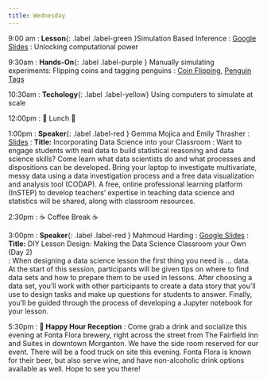 ```yaml
---
title: Wednesday
---
```


9:00 am
: **Lesson**{: .label .label-green }Simulation Based Inference
  : [Google Slides](https://docs.google.com/presentation/d/1_33zEPAAF5fOJyMvutTMk4I958GjIWvHi4cEyfJQOYM/edit?usp=sharing)
: Unlocking computational power

9:30am
: **Hands-On**{: .label .label-purple } Manually simulating experiments: Flipping coins and tagging penguins
  : [Coin Flipping](https://www.rossmanchance.com/applets/2021/oneprop/OneProp.htm), [Penguin Tags](https://www.rossmanchance.com/applets/2021/chisqshuffle/ChiSqShuffle.htm?twobytwo=1)

10:30am
: **Techology**{: .label .label-yellow} Using computers to simulate at scale

12:00pm
 : 🥘 Lunch 🥘

1:00pm 
: **Speaker**{: .label .label-red } Gemma Mojica and Emily Thrasher 
  : [Slides](https://drive.google.com/file/d/1HLKFQMwLSR5JHdl4_9B-m43G6kVX_1eI/view)
: **Title:**  Incorporating Data Science into your Classroom
: Want to engage students with real data to build statistical reasoning and data science skills? Come learn what data scientists do and what processes and dispositions can be developed. Bring your laptop to investigate multivariate, messy data using a data investigation process and a free data visualization and analysis tool (CODAP). A free, online professional learning platform (InSTEP) to develop teachers’ expertise in teaching data science and statistics will be shared, along with classroom resources.

2:30pm
: ☕ Coffee Break ☕

3:00pm
: **Speaker**{: .label .label-red } Mahmoud Harding
  : [Google Slides](https://docs.google.com/presentation/d/153inDhybRyQvbSTXVyZaCU7jAqK7q7ec16XJSypF7q4/edit?usp=sharing)
: **Title:** DIY Lesson Design: Making the Data Science Classroom your Own (Day 2)  
: When designing a data science lesson the first thing you need is … data. At the start of this session, participants will be given tips on where to find data sets and how to prepare them to be used in lessons. After choosing a data set, you’ll work with other participants to create a data story that you’ll use to design tasks and make up questions for students to answer. Finally, you’ll be guided through the process of developing a Jupyter notebook for your lesson. 

5:30pm
: **🍻 Happy Hour Reception**
: Come grab a drink and socialize this evening at Fonta Flora brewery, right across the street from The Fairfield Inn and Suites in downtown Morganton. We have the side room reserved for our event. There will be a food truck on site this evening. Fonta Flora is known for their beer, but also serve wine, and have non-alcoholic drink options available as well. Hope to see you there!
